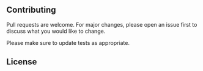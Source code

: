 ## Contributing
Pull requests are welcome. For major changes, please open an issue first to discuss what you would like to change.

Please make sure to update tests as appropriate.

## License
